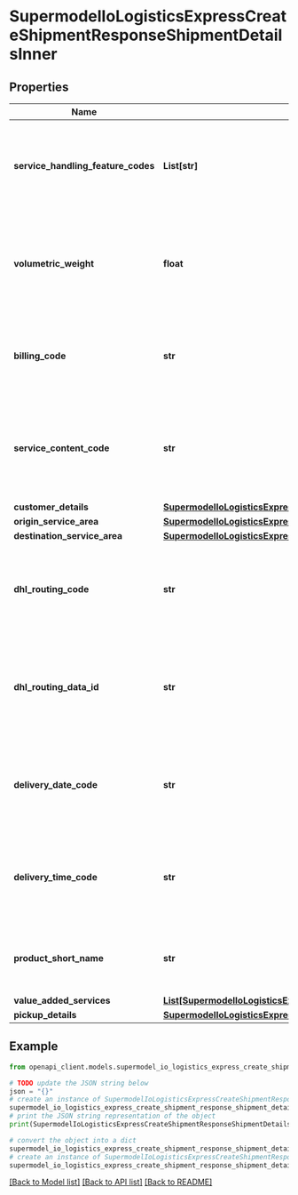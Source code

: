# SupermodelIoLogisticsExpressCreateShipmentResponseShipmentDetailsInner


## Properties

Name | Type | Description | Notes
------------ | ------------- | ------------- | -------------
**service_handling_feature_codes** | **List[str]** | This array contains all the DHL Express special handling feature codes | [optional] 
**volumetric_weight** | **float** | Here you can find calculated volumetric weight based on dimensions provided in the request | [optional] 
**billing_code** | **str** | Here you can find billing code which was applied on your shipment | [optional] 
**service_content_code** | **str** | Here you can find the DHL Express shipment content code of your shipment | [optional] 
**customer_details** | [**SupermodelIoLogisticsExpressCreateShipmentResponseShipmentDetailsInnerCustomerDetails**](SupermodelIoLogisticsExpressCreateShipmentResponseShipmentDetailsInnerCustomerDetails.md) |  | [optional] 
**origin_service_area** | [**SupermodelIoLogisticsExpressCreateShipmentResponseShipmentDetailsInnerOriginServiceArea**](SupermodelIoLogisticsExpressCreateShipmentResponseShipmentDetailsInnerOriginServiceArea.md) |  | [optional] 
**destination_service_area** | [**SupermodelIoLogisticsExpressCreateShipmentResponseShipmentDetailsInnerDestinationServiceArea**](SupermodelIoLogisticsExpressCreateShipmentResponseShipmentDetailsInnerDestinationServiceArea.md) |  | [optional] 
**dhl_routing_code** | **str** | Here you can find DHL Routing Code which was applied on your shipment | [optional] 
**dhl_routing_data_id** | **str** | Here you can find DHL Routing Data ID which was applied on your shipment | [optional] 
**delivery_date_code** | **str** | Here you can find Delivery Date Code which was applied on your shipment | [optional] 
**delivery_time_code** | **str** | Here you can find Delivery Time Code which was applied on your shipment | [optional] 
**product_short_name** | **str** | Here you can find the product short name of your shipment | [optional] 
**value_added_services** | [**List[SupermodelIoLogisticsExpressCreateShipmentResponseShipmentDetailsInnerValueAddedServicesInner]**](SupermodelIoLogisticsExpressCreateShipmentResponseShipmentDetailsInnerValueAddedServicesInner.md) |  | [optional] 
**pickup_details** | [**SupermodelIoLogisticsExpressCreateShipmentResponseShipmentDetailsInnerPickupDetails**](SupermodelIoLogisticsExpressCreateShipmentResponseShipmentDetailsInnerPickupDetails.md) |  | [optional] 

## Example

```python
from openapi_client.models.supermodel_io_logistics_express_create_shipment_response_shipment_details_inner import SupermodelIoLogisticsExpressCreateShipmentResponseShipmentDetailsInner

# TODO update the JSON string below
json = "{}"
# create an instance of SupermodelIoLogisticsExpressCreateShipmentResponseShipmentDetailsInner from a JSON string
supermodel_io_logistics_express_create_shipment_response_shipment_details_inner_instance = SupermodelIoLogisticsExpressCreateShipmentResponseShipmentDetailsInner.from_json(json)
# print the JSON string representation of the object
print(SupermodelIoLogisticsExpressCreateShipmentResponseShipmentDetailsInner.to_json())

# convert the object into a dict
supermodel_io_logistics_express_create_shipment_response_shipment_details_inner_dict = supermodel_io_logistics_express_create_shipment_response_shipment_details_inner_instance.to_dict()
# create an instance of SupermodelIoLogisticsExpressCreateShipmentResponseShipmentDetailsInner from a dict
supermodel_io_logistics_express_create_shipment_response_shipment_details_inner_from_dict = SupermodelIoLogisticsExpressCreateShipmentResponseShipmentDetailsInner.from_dict(supermodel_io_logistics_express_create_shipment_response_shipment_details_inner_dict)
```
[[Back to Model list]](../README.md#documentation-for-models) [[Back to API list]](../README.md#documentation-for-api-endpoints) [[Back to README]](../README.md)


